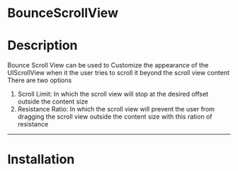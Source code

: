 BounceScrollView
================

# Description
Bounce Scroll View can be used to Customize the appearance of the UIScrollView when it the user tries to scroll it beyond the scroll view content
There are two options
1. Scroll Limit: In which the scroll view will stop at the desired offset outside the content size
2. Resistance Ratio: In which the scroll view will prevent the user from dragging the scroll view outside the content size with this ration of resistance

** **
# Installation
